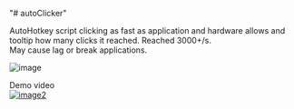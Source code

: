 "# autoClicker"  

AutoHotkey script clicking as fast as application and hardware allows and tooltip how many clicks it reached. Reached 3000+/s.  
May cause lag or break applications.  

![image](https://github.com/Anon853/autoClicker/blob/main/clickscountnew.jpg)  

Demo video  
[![image2](https://i.postimg.cc/90s0yRqd/preview.jpg)](https://youtu.be/X-G__BlCeIg)  
